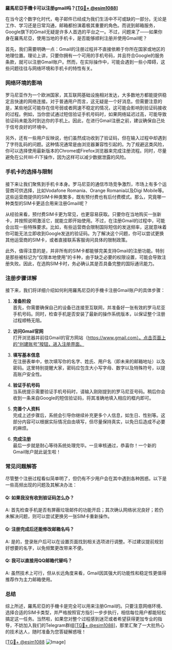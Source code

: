 **羅馬尼亞手機卡可以注册gmail吗？[[TG💪+ @esim1088](https://t.me/s/esim1088)]**

在当今这个数字化时代，电子邮件已经成为我们生活中不可或缺的一部分。无论是工作、学习还是日常沟通，邮箱都扮演着极其重要的角色。而说到邮箱服务，Google旗下的Gmail无疑是许多人首选的平台之一。不过，问题来了——如果你身在羅馬尼亞，使用当地的手机卡，是否能够顺利注册并使用Gmail呢？

首先，我们需要明确一点：Gmail的注册过程并不直接依赖于你所在国家或地区的地理位置。理论上讲，只要你拥有一个可用的手机号码，并且符合Google的服务条款，就可以注册Gmail账户。然而，在实际操作中，可能会遇到一些小障碍，这些问题往往与网络环境和手机卡的特性有关。

### **网络环境的影响**

罗马尼亚作为一个欧洲国家，其互联网基础设施相对发达，大多数地方都能提供稳定且快速的网络连接。对于普通用户而言，这无疑是一个好消息。但需要注意的是，某些地区可能存在信号弱或者网速不稳定的情况，这可能会影响到验证码接收的过程。例如，当你尝试通过短信验证手机号码时，如果网络延迟过高，可能导致验证码未能及时到达你的手机上。因此，在进行Gmail注册之前，建议确保自己处于信号良好的环境中。

另外，还有一些用户反映说，他们虽然成功收到了验证码，但在输入过程中却遇到了字符乱码的问题。这种情况通常是由浏览器兼容性引起的。为了规避这类风险，你可以选择使用最新版本的Chrome或Firefox浏览器来完成注册流程。同时，尽量避免在公共Wi-Fi下操作，因为这样可以减少数据泄露的风险。

### **手机卡的选择与限制**

接下来让我们聚焦到手机卡本身。罗马尼亚的通信市场竞争激烈，市场上有多个运营商可供选择，比如Vodafone Romania、Orange Romania以及Digi Mobile等。这些运营商提供的SIM卡种类繁多，既有预付费也有后付费模式。那么，究竟哪一种类型的SIM卡更适合用来注册Gmail呢？

从经验来看，预付费SIM卡更为常见，也更容易获取。只要你在当地购买一张新卡，并按照说明激活它，就能立即开始使用。不过，在注册Gmail的过程中，可能会出现一些特殊要求。比如，有些运营商会限制国际短信的发送频率，这就意味着你可能无法立即收到Google发送的验证码。为了解决这个问题，你可以尝试更换其他运营商的SIM卡，或者直接联系客服询问具体的限制政策。

此外，值得注意的是，并非所有的SIM卡都能够完美支持Gmail的注册功能。特别是那些被标记为“仅限本地使用”的卡种，由于缺乏必要的权限设置，可能会导致注册失败。因此，在选购SIM卡时，务必确认其是否具备完整的国际通讯能力。

### **注册步骤详解**

接下来，我们将详细介绍如何利用羅馬尼亞的手機卡注册Gmail账户的具体步骤：

1. **准备阶段**  
   首先，你需要确保自己的设备已连接至互联网，并准备好一张有效的罗马尼亚手机号码。同时，检查手机是否安装了最新的操作系统版本，以保证整个注册过程顺畅无阻。

2. **访问Gmail官网**  
   打开浏览器并前往Gmail的官方网站（https://www.gmail.com）。点击页面上的“创建账号”按钮，进入注册界面。

3. **填写基本信息**  
   在注册表单中，依次填写你的名字、姓氏、用户名（即未来的邮箱地址）以及密码。这里特别提醒大家，密码应包含大小写字母、数字以及特殊符号，以提高账户安全性。

4. **验证手机号码**  
   当系统提示需要验证手机号码时，请输入刚刚提到的罗马尼亚号码。稍后你会收到一条来自Google的短信验证码，将其准确地填入相应的框内即可。

5. **完善个人资料**  
   完成上述步骤后，系统会引导你继续补充更多个人信息，如生日、性别等。这部分内容可以根据实际情况自由填写，但尽量保持真实，以免日后造成不必要的麻烦。

6. **完成注册**  
   最后一步就是耐心等待系统处理完毕。一旦审核通过，恭喜你！一个新的Gmail账户就此诞生啦！

### **常见问题解答**

尽管整个注册过程看似简单明了，但仍有不少用户会在其中遇到各种困惑。以下是一些高频出现的问题及其解决办法：

#### Q: 如果我没有收到验证码怎么办？
A: 首先检查手机是否有屏蔽垃圾邮件的功能开启；其次确认网络状况良好；若仍未解决问题，则可以尝试更换另一张SIM卡重新操作。

#### Q: 注册完成后还能修改邮箱名吗？
A: 是的，登录账户后可以在设置页面找到相关选项进行调整。不过建议提前规划好想要的名字，以免频繁更改带来不便。

#### Q: 我可以直接用QQ邮箱代替吗？
A: 虽然技术上可行，但从长远角度来看，Gmail因其强大的功能性和稳定性更值得推荐作为主力邮箱使用。

### **总结**

综上所述，羅馬尼亞的手機卡是完全可以用来注册Gmail的。只要注意网络环境、选择合适的SIM卡类型，并严格按照官方指引一步步执行，相信每位用户都能轻松搞定这一任务。当然啦，如果您对整个过程感到迷茫或者希望获得更加专业的指导，不妨加入我们的Telegram群组[[TG💪+ @esim1088](https://t.me/s/esim1088)]，那里汇聚了一大批热心的技术达人，随时准备为您答疑解惑哦！

[[TG💪+ @esim1088](https://t.me/s/esim1088) ![Image](https://i.postimg.cc/4NQfJmqS/Snipaste-2025-05-13-00-14-12.png)]